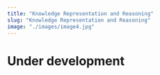 ```yaml
---
title: "Knowledge Representation and Reasoning"
slug: "Knowledge Representation and Reasoning"
image: "./images/image4.jpg"
---
```



# Under development